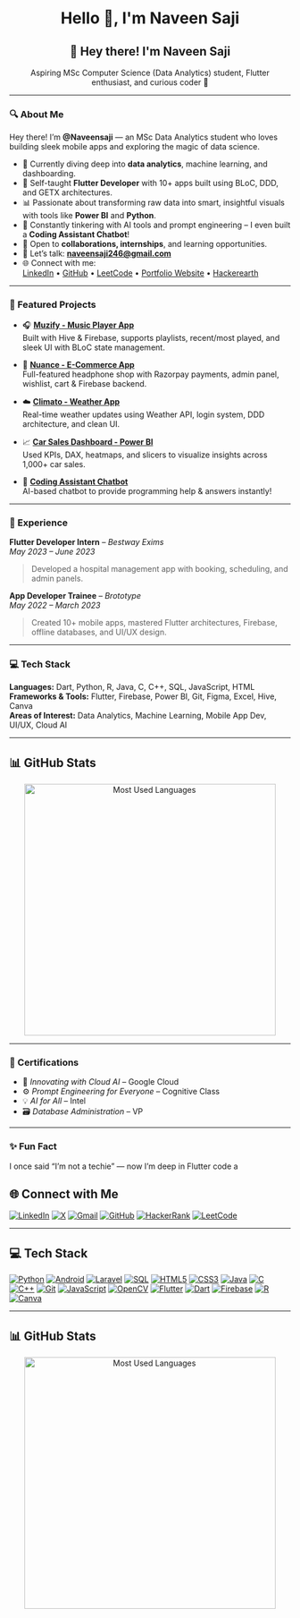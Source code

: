<h1 align="center">Hello 👋, I'm Naveen Saji</h1>
<h2 align="center">👋 Hey there! I'm Naveen Saji</h2>

<p align="center">
  Aspiring MSc Computer Science (Data Analytics) student, Flutter enthusiast, and curious coder 🚀
</p>

---

### 🔍 About Me

Hey there! I’m **@Naveensaji** — an MSc Data Analytics student who loves building sleek mobile apps and exploring the magic of data science.

- 🌱 Currently diving deep into **data analytics**, machine learning, and dashboarding.
- 📱 Self-taught **Flutter Developer** with 10+ apps built using BLoC, DDD, and GETX architectures.
- 📊 Passionate about transforming raw data into smart, insightful visuals with tools like **Power BI** and **Python**.
- 🧠 Constantly tinkering with AI tools and prompt engineering – I even built a **Coding Assistant Chatbot**!
- 🤝 Open to **collaborations, internships**, and learning opportunities.
- 💬 Let’s talk: **naveensaji246@gmail.com**  
- 🌐 Connect with me:  
  [LinkedIn](https://www.linkedin.com/in/naveen-saji-233754237/) • [GitHub](https://github.com/Naveensaji) • [LeetCode](https://leetcode.com/Naveen_Saji/) • [Portfolio Website](https://naveensaji.github.io/personal/) • [Hackerearth](https://www.hackerearth.com/@naveensaji246)

---

### 📱 Featured Projects

- 🎧 [**Muzify - Music Player App**](https://github.com/Naveensaji/Muzify)  
  Built with Hive & Firebase, supports playlists, recent/most played, and sleek UI with BLoC state management.

- 🛒 [**Nuance - E-Commerce App**](https://github.com/Naveensaji/Nuance)  
  Full-featured headphone shop with Razorpay payments, admin panel, wishlist, cart & Firebase backend.

- ☁️ [**Climato - Weather App**](https://github.com/Naveensaji/weatherapp)  
  Real-time weather updates using Weather API, login system, DDD architecture, and clean UI.

- 📈 [**Car Sales Dashboard - Power BI**](https://github.com/Naveensaji/Car-sales)  
  Used KPIs, DAX, heatmaps, and slicers to visualize insights across 1,000+ car sales.

- 🤖 [**Coding Assistant Chatbot**](https://huggingface.co/spaces/naveensaji246/Chatbot_Coding-Assistant)  
  AI-based chatbot to provide programming help & answers instantly!

---

### 💼 Experience

**Flutter Developer Intern** – *Bestway Exims*  
*May 2023 – June 2023*  
> Developed a hospital management app with booking, scheduling, and admin panels.

**App Developer Trainee** – *Brototype*  
*May 2022 – March 2023*  
> Created 10+ mobile apps, mastered Flutter architectures, Firebase, offline databases, and UI/UX design.

---

### 💻 Tech Stack

**Languages:** Dart, Python, R, Java, C, C++, SQL, JavaScript, HTML  
**Frameworks & Tools:** Flutter, Firebase, Power BI, Git, Figma, Excel, Hive, Canva  
**Areas of Interest:** Data Analytics, Machine Learning, Mobile App Dev, UI/UX, Cloud AI

---

## 📊 GitHub Stats

<p align="center">
  <img src="assets/github-stats.png" alt="Most Used Languages" width="450"/>
</p>

---

### 🏅 Certifications

- 🧠 *Innovating with Cloud AI* – Google Cloud  
- ⚙️ *Prompt Engineering for Everyone* – Cognitive Class  
- 💡 *AI for All* – Intel  
- 🗃️ *Database Administration* – VP

---

### ✨ Fun Fact

I once said “I’m not a techie” — now I’m deep in Flutter code a


## 🌐 Connect with Me

[![LinkedIn](https://img.shields.io/badge/LinkedIn-0077B5?style=for-the-badge&logo=linkedin&logoColor=white)](https://linkedin.com/in/naveensaji)
[![X](https://img.shields.io/badge/X-000000?style=for-the-badge&logo=x&logoColor=white)](https://x.com/naveensaji)
[![Gmail](https://img.shields.io/badge/Gmail-D14836?style=for-the-badge&logo=gmail&logoColor=white)](mailto:naveensaji2004@gmail.com)
[![GitHub](https://img.shields.io/badge/GitHub-181717?style=for-the-badge&logo=github&logoColor=white)](https://github.com/naveensaji)
[![HackerRank](https://img.shields.io/badge/HackerRank-2EC866?style=for-the-badge&logo=HackerRank&logoColor=white)](https://www.hackerrank.com/naveensaji2004)
[![LeetCode](https://img.shields.io/badge/LeetCode-FFA116?style=for-the-badge&logo=LeetCode&logoColor=white)](https://leetcode.com/naveensaji2004)


---

## 💻 Tech Stack

[![Python](https://img.shields.io/badge/Python-3776AB?style=for-the-badge&logo=python&logoColor=white)]()
[![Android](https://img.shields.io/badge/Android-3DDC84?style=for-the-badge&logo=android&logoColor=white)]()
[![Laravel](https://img.shields.io/badge/Laravel-FF2D20?style=for-the-badge&logo=laravel&logoColor=white)]()
[![SQL](https://img.shields.io/badge/SQL-003B57?style=for-the-badge&logo=sqlite&logoColor=white)]()
[![HTML5](https://img.shields.io/badge/HTML5-E34F26?style=for-the-badge&logo=html5&logoColor=white)]()
[![CSS3](https://img.shields.io/badge/CSS3-1572B6?style=for-the-badge&logo=css3&logoColor=white)]()
[![Java](https://img.shields.io/badge/Java-007396?style=for-the-badge&logo=openjdk&logoColor=white)]()
[![C](https://img.shields.io/badge/C-00599C?style=for-the-badge&logo=c&logoColor=white)]()
[![C++](https://img.shields.io/badge/C++-00599C?style=for-the-badge&logo=c%2B%2B&logoColor=white)]()
[![Git](https://img.shields.io/badge/Git-F05032?style=for-the-badge&logo=git&logoColor=white)]()
[![JavaScript](https://img.shields.io/badge/JavaScript-F7DF1E?style=for-the-badge&logo=javascript&logoColor=black)]()
[![OpenCV](https://img.shields.io/badge/OpenCV-5C3EE8?style=for-the-badge&logo=opencv&logoColor=white)]()
[![Flutter](https://img.shields.io/badge/Flutter-02569B?style=for-the-badge&logo=flutter&logoColor=white)]()
[![Dart](https://img.shields.io/badge/Dart-0175C2?style=for-the-badge&logo=dart&logoColor=white)]()
[![Firebase](https://img.shields.io/badge/Firebase-FFCA28?style=for-the-badge&logo=firebase&logoColor=black)]()
[![R](https://img.shields.io/badge/R-276DC3?style=for-the-badge&logo=r&logoColor=white)]()
[![Canva](https://img.shields.io/badge/Canva-00C4CC?style=for-the-badge&logo=canva&logoColor=white)]()

---


## 📊 GitHub Stats

<p align="center">
  <img src="assets/github-stats.png" alt="Most Used Languages" width="450"/>
</p>
